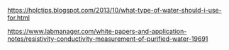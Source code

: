 https://hplctips.blogspot.com/2013/10/what-type-of-water-should-i-use-for.html


https://www.labmanager.com/white-papers-and-application-notes/resistivity-conductivity-measurement-of-purified-water-19691


